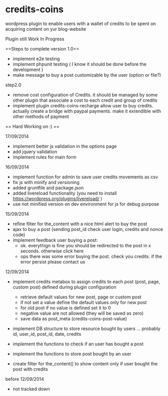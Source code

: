 credits-coins
=============

wordpress plugin to enable users with a wallet of credits to be spent on acquiring content on yur blog-website

Plugin still Work In Progress

==Steps to complete version 1.0==
- implement e2e testing
- implement phpunit testing ( I know it should be done before the development )
- make message to buy a post customizable by the user (option or file?)

step2.0
- remove cost configuration of Credits. it should be managed by some other plugin that associate a cost to each credit and group of credits
- implement plugin credits-coins-recharge allow user to buy credits. actually create a bridge with paypal payments. make it extendible with other methods of payment


== Hard Working on :) ==

17/09/2014
- implement better js validation in the options page
 - add jquery validation
 - implement rules for main form

16/09/2014
- implement function for admin to save user credits movements as csv
- fix js with minify and versioning
- added gruntfile and package.json
- added livereload functionality (you need to install https://wordpress.org/plugins/livereload/ )
- use not minified version on dev environment for js for debug purpose

15/09/2014
- refine filter for the_content with a nice html alert to buy the post
- ajax to buy a post (sending post_id check user login, credits and nonce code)
- implement feedback user buying a post:
    - ok. everythign is fine you should be redirected to the post in x seconds. otherwise click here
    - ops there was some error buying the post. check you credits. if the error persist please contact us

12/09/2014
- implement credits metabox to assign credits to each post (post, page, custom post) defined during plugin configuration
  - retrieve default values for new post, page or custom post
  - if not set a value define the default values only for new post
  - for old post if no value is defined set it to 0
  - negative value are not allowed (they will be saved as zero)
  - save data as post_meta (credits-coins-post-value)

- implement DB structure to store resource bought by users ... probably id, user_id, post_id, date, credits
- implement the functions to check if an user has bought a post
- implement the functions to store post bought by an user

- create filter for the_content() to show content only if user bought the post with credits

before 12/09/2014
- not tracked down